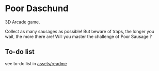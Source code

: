 # Poor Daschund
3D Arcade game.

Collect as many sausages as possible! But beware of traps, the longer you wait, the more there are! Will you master the challenge of Poor Sausage ?

## To-do list
see to-do list in [assets/readme](Assets/README.md)
